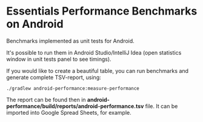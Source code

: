 Essentials Performance Benchmarks on Android
============================================

Benchmarks implemented as unit tests for Android.

It's possible to run them in Android Studio/IntelliJ Idea (open statistics window in unit tests panel to see timings).

If you would like to create a beautiful table, you can run benchmarks and generate complete TSV-report, using:

    ./gradlew android-performance:measure-performance

The report can be found then in **android-performance/build/reports/android-performance.tsv** file. It can be imported into Google Spread Sheets, for example.